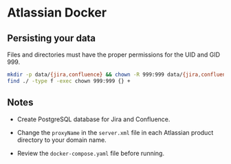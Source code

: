 # Atlassian Docker

## Persisting your data

Files and directories must have the proper permissions for the UID and GID 999.

```bash
mkdir -p data/{jira,confluence} && chown -R 999:999 data/{jira,confluence}
find ./ -type f -exec chown 999:999 {} +
```

## Notes

- Create PostgreSQL database for Jira and Confluence.

- Change the `proxyName` in the `server.xml` file in each Atlassian product directory to your domain name.

- Review the `docker-compose.yaml` file before running.
